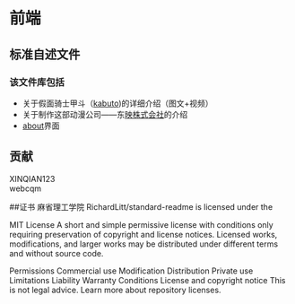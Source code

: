 # 前端
## 标准自述文件
### 该文件库包括
+ 关于假面骑士甲斗（[kabuto](https://waithusky.github.io/front.github.io/))的详细介绍（图文+视频）
+ 关于制作这部动漫公司——东[映株式会社](https://waithusky.github.io/front.github.io/dongyi.html)的介绍 
+ [about](https://waithusky.github.io/front.github.io/about)界面

## 贡献
XINQIAN123   
webcqm  

##证书
麻省理工学院
RichardLitt/standard-readme is licensed under the

MIT License
A short and simple permissive license with conditions only requiring preservation of copyright and license notices. Licensed works, modifications, and larger works may be distributed under different terms and without source code.

Permissions
 Commercial use
 Modification
 Distribution
 Private use
Limitations
 Liability
 Warranty
Conditions
 License and copyright notice
This is not legal advice. Learn more about repository licenses.
